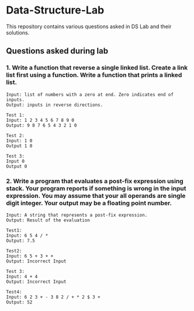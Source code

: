 # Data-Structure-Lab
This repository contains various questions asked in DS Lab and their solutions.
## Questions asked during lab
### 1. Write a function that reverse a single linked list. Create a link list first using a function. Write a function that prints a linked list.
```
Input: list of numbers with a zero at end. Zero indicates end of inputs.
Output: inputs in reverse directions.
```
```
Test 1:
Input: 1 2 3 4 5 6 7 8 9 0
Output: 9 8 7 6 5 4 3 2 1 0
```
```
Test 2:
Input: 1 0
Output 1 0
```
```
Test 3:
Input 0
Output 0
```
### 2. Write a program that evaluates a post-fix expression using stack. Your program reports if something is wrong in the input expression. You may assume that your all operands are single digit integer. Your output may be a floating point number.
```
Input: A string that represents a post-fix expression.
Output: Result of the evaluation
```
```
Test1:
Input: 6 5 4 / *
Output: 7.5
```
```
Test2:
Input: 6 5 + 3 + +
Output: Incorrect Input
```
```
Test 3:
Input: 4 + 4
Output: Incorrect Input
```
```
Test4:
Input: 6 2 3 + - 3 8 2 / + * 2 $ 3 +
Output: 52
```
